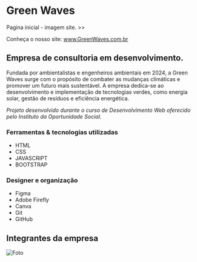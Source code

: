 # Green Waves 

Pagina inicial - imagem site. >> <!-- 1º pagina do site (inicio) -->

Conheça o nosso site: www.GreenWaves.com.br <!-- link do site -->
## Empresa de consultoria em desenvolvimento. 
Fundada por ambientalistas e engenheiros ambientais em 2024, a Green Waves surge com o propósito de combater as mudanças climáticas e promover um futuro mais sustentável. A empresa dedica-se ao desenvolvimento e implementação de tecnologias verdes, como energia solar, gestão de resíduos e eficiência energética. 

*Projeto desenvolvido durante o curso de Desenvolvimento Web oferecido pelo Instituto da Oportunidade Social.*

### Ferramentas & tecnologias utilizadas
* HTML
* CSS
* JAVASCRIPT
* BOOTSTRAP

### Designer e organização
* Figma
* Adobe Firefly
* Canva
* Git
* GitHub

<!-- link do GitHub e Linkedin de cada -->
## Integrantes da empresa

![Foto](https://static.vecteezy.com/ti/vetor-gratis/p3/663156-pessoas-enfrentam-desenhos-animados-gratis-vetor.jpg)
